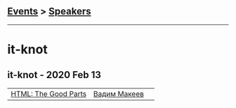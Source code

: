 ## [Events](../README.md) > [Speakers](../speakers.md)
---

# it-knot

## it-knot - 2020 Feb 13 
| | | |
| --- | :---: | --- |
| [HTML: The Good Parts](https://www.youtube.com/watch?v=tVcdeFW6CYk)  |  [Вадим Макеев](../../speakers/Вадим%20Макеев.md)  |    |
